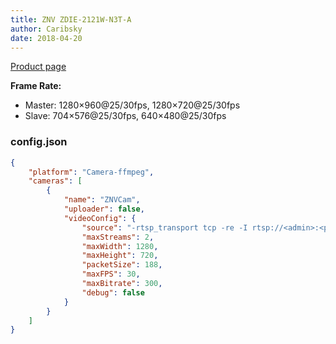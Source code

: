 ```yaml
---
title: ZNV ZDIE-2121W-N3T-A
author: Caribsky
date: 2018-04-20
---
```

[Product page](http://www.znv.com/product/detail.aspx?id=100000569652783&nodecode=101002001010)

**Frame Rate:**
* Master: 1280×960@25/30fps, 1280×720@25/30fps
* Slave: 704×576@25/30fps, 640×480@25/30fps

### config.json

```json
{
    "platform": "Camera-ffmpeg",
    "cameras": [
        {
            "name": "ZNVCam",
            "uploader": false,
            "videoConfig": {
                "source": "-rtsp_transport tcp -re -I rtsp://<admin>:<password>@192.168.0.254:554/ch0_0.h264",
                "maxStreams": 2,
                "maxWidth": 1280,
                "maxHeight": 720,
                "packetSize": 188,
                "maxFPS": 30,
                "maxBitrate": 300,
                "debug": false
            }
        }
    ]
}
```
